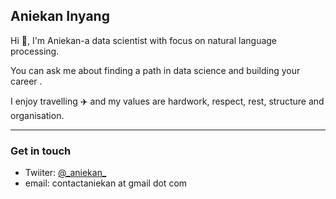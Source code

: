 ## Aniekan Inyang

Hi :wave:, I'm Aniekan-a data scientist with focus on natural language processing.

You can ask me about finding a path in data science and building your career .

I enjoy travelling :airplane: and my values are hardwork, respect, rest, structure and organisation.

___

### Get in touch

- Twiiter: [@\_aniekan\_](https://www.twitter.com/_aniekan_)
- email: contactaniekan at gmail dot com
